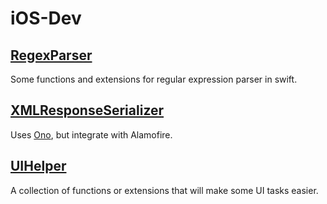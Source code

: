 # iOS-Dev

## [RegexParser](RegexParser.swift)

Some functions and extensions for regular expression parser in swift.

## [XMLResponseSerializer](XMLResponseSerializer.swift)

Uses [Ono](https://github.com/mattt/Ono), but integrate with Alamofire.

## [UIHelper](UIHelper.swift)

A collection of functions or extensions that will make some UI tasks easier.


